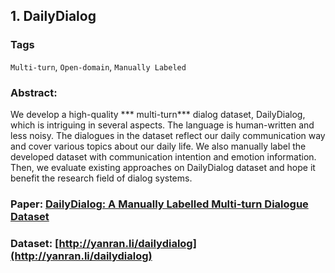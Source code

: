 ## 1. DailyDialog
### **Tags**
`Multi-turn`, `Open-domain`, `Manually Labeled`

### **Abstract**:
We develop a high-quality *** multi-turn*** dialog dataset, DailyDialog, which is intriguing in several aspects. The language is human-written and less noisy. The dialogues in the dataset reflect our daily communication way and cover various topics about our daily life. We also manually label the developed dataset with communication intention and emotion information. Then, we evaluate existing approaches on DailyDialog dataset and hope it benefit the research field of dialog systems.

### **Paper**: [DailyDialog: A Manually Labelled Multi-turn Dialogue Dataset](https://arxiv.org/pdf/1710.03957.pdf)

### **Dataset**: [http://yanran.li/dailydialog](http://yanran.li/dailydialog)